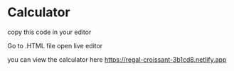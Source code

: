 # Calculator

copy this code in your editor 

Go to .HTML file open live editor 

you can view the calculator here 
https://regal-croissant-3b1cd8.netlify.app
